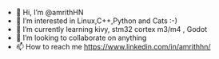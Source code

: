 - 👋 Hi, I’m @amrithHN
- 👀 I’m interested in Linux,C++,Python and Cats :-)
- 🌱 I’m currently learning kivy, stm32 cortex m3/m4 , Godot
- 💞️ I’m looking to collaborate on anything 
- 📫 How to reach me https://www.linkedin.com/in/amrithhn/

<!---
amrithHN/amrithHN is a ✨ special ✨ repository because its `README.md` (this file) appears on your GitHub profile.
You can click the Preview link to take a look at your changes.
--->
